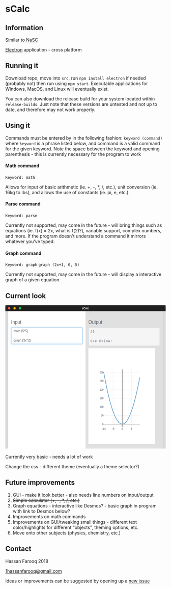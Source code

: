# sCalc


## Information
Similar to [NaSC](https://github.com/parnold-x/nasc)

[Electron](https://github.com/electron/electron) application - cross platform


## Running it
Download repo, move into `src`, run `npm install electron` if needed (probably not) then run using `npm start`. Executable applications for Windows, MacOS, and Linux will eventually exist.

You can also download the release build for your system located within `release-builds`. Just note that these versions are untested and not up to date, and therefore may not work properly.  


## Using it
Commands must be entered by in the following fashion: `keyword (command)` where `keyword` is a phrase listed below, and command is a valid command for the given keyword. Note the space between the keyword and opening parenthesis  - this is currently necessary for the program to work

#### Math command
`Keyword: math`

Allows for input of basic arithmetic (ie. +, -, *, /, etc.), unit conversion (ie. 16kg to lbs), and allows the use of constants (ie. pi, e, etc.).
#### Parse command
`Keyword: parse`

Currently not supported, may come in the future - will bring things such as equations (ie. f(x) = 2x, what is f(2)?), variable support, complex numbers, and more.
If the program doesn't understand a command it mirrors whatever you've typed.

#### Graph command
`Keyword: graph`
`graph (2x+1, 0, 5)`

Currently not supported, may come in the future - will display a interactive graph of a given equation.

## Current look

<img src="screenshots/screenshot-V6.png" alt="screenshot" height="450"><br>


Currently very basic - needs a lot of work

Change the css - different theme (eventually a theme selector?)


## Future improvements
1. GUI - make it look better - also needs line numbers on input/output
2. ~~Simple calculator (+, -, *, /, etc.)~~
3. Graph equations - interactive like Desmos? - basic graph in program with link to Desmos below?
4. Improvements on math commands
5. Improvements on GUI/tweaking small things - different text color/highlights for different "objects", theming options, etc.
6. Move onto other subjects (physics, chemistry, etc.)


## Contact
Hassan Farooq 2018

1hassanfarooq@gmail.com

Ideas or improvements can be suggested by opening up a [new issue](https://github.com/s-hfarooq/sCalc/issues/new)
